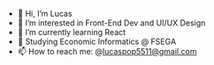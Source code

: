 - 👋 Hi, I’m Lucas 
- 👀 I’m interested in Front-End Dev and UI/UX Design
- 🌱 I’m currently learning React
- 📖 Studying Economic Informatics @ FSEGA
- 📫 How to reach me: @lucaspop5511@gmail.com

<!--  

                      ;
                      ;
                      ;  .;              
                      ;.;';              
                      ;'  ;             
                      ;  .;         
                      ;.;';            
                      ;'  ;           
                          ;          
                          ; 

